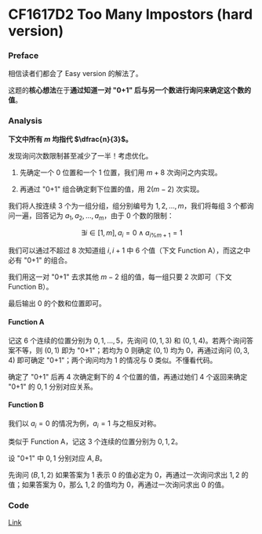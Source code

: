 # CF1617D2 Too Many Impostors (hard version)

### Preface

相信读者们都会了 Easy version 的解法了。

这题的**核心想法**在于**通过知道一对 "0+1" 后与另一个数进行询问来确定这个数的值**。

### Analysis

**下文中所有 $m$ 均指代 $\dfrac{n}{3}$。**

发现询问次数限制甚至减少了一半！考虑优化。

1. 先确定一个 $0$ 位置和一个 $1$ 位置，我们用 $m+8$ 次询问之内实现。

2. 再通过 "0+1" 组合确定剩下位置的值，用 $2(m-2)$ 次实现。

我们将人按连续 $3$ 个为一组分组，组分别编号为 $1,2,\dots,m$，我们将每组 $3$ 个都询问一遍，回答记为 $a_1,a_2,\dots,a_m$，由于 $0$ 个数的限制：

$$\exists i\in [1,m],a_i=0\land a_{i\%m+1}=1$$

我们可以通过不超过 $8$ 次知道组 $i,i+1$ 中 $6$ 个值（下文 Function A），而这之中必有 "0+1" 的组合。

我们用这一对 "0+1" 去求其他 $m-2$ 组的值，每一组只要 $2$ 次即可（下文 Function B）。

最后输出 $0$ 的个数和位置即可。

#### Function A

记这 $6$ 个连续的位置分别为 $0,1,\dots,5$，先询问 $(0,1,3)$ 和 $(0,1,4)$。若两个询问答案不等，则 $(0,1)$ 即为 "0+1"；若均为 $0$ 则确定 $(0,1)$ 均为 $0$，再通过询问 $(0,3,4)$ 即可确定 "0+1"；两个询问均为 $1$ 的情况与 $0$ 类似。不懂看代码。

确定了 "0+1" 后再 $4$ 次确定剩下的 $4$ 个位置的值，再通过她们 $4$ 个返回来确定 "0+1" 的 $0,1$ 分别对应关系。

#### Function B

我们以 $a_i=0$ 的情况为例，$a_i=1$ 与之相反对称。

类似于 Function A，记这 $3$ 个连续的位置分别为 $0,1,2$。

设 "0+1" 中 $0,1$ 分别对应 $A,B$。

先询问 $(B,1,2)$ 如果答案为 $1$ 表示 $0$ 的值必定为 $0$，再通过一次询问求出 $1,2$ 的值；如果答案为 $0$，那么 $1,2$ 的值均为 $0$，再通过一次询问求出 $0$ 的值。

### Code

[Link](https://codeforces.com/contest/1617/submission/140167999)